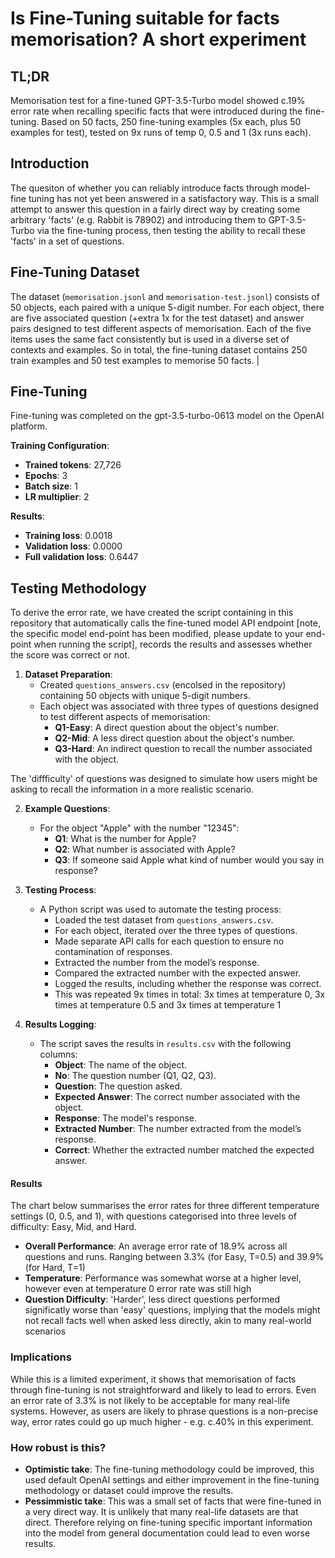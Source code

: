 # Is Fine-Tuning suitable for facts memorisation? A short experiment

## TL;DR
Memorisation test for a fine-tuned GPT-3.5-Turbo model showed c.19% error rate when recalling specific facts that were introduced during the fine-tuning. Based on 50 facts, 250 fine-tuning examples (5x each, plus 50 examples for test), tested on 9x runs of temp 0, 0.5 and 1 (3x runs each).

## Introduction
The quesiton of whether you can reliably introduce facts through model-fine tuning has not yet been answered in a satisfactory way. This is a small attempt to answer this question in a fairly direct way by creating some arbitrary 'facts' (e.g. Rabbit is 78902) and introducing them to GPT-3.5-Turbo via the fine-tuning process, then testing the ability to recall these 'facts' in a set of questions.

## Fine-Tuning Dataset
The dataset (`memorisation.jsonl` and `memorisation-test.jsonl`) consists of 50 objects, each paired with a unique 5-digit number. For each object, there are five associated question (+extra 1x for the test dataset) and answer pairs designed to test different aspects of memorisation. Each of the five items uses the same fact consistently but is used in a diverse set of contexts and examples. So in total, the fine-tuning dataset contains 250 train examples and 50 test examples to memorise 50 facts.                                    |

## Fine-Tuning
Fine-tuning was completed on the gpt-3.5-turbo-0613 model on the OpenAI platform.

**Training Configuration**:
   - **Trained tokens**: 27,726
   - **Epochs**: 3
   - **Batch size**: 1
   - **LR multiplier**: 2

**Results**:
   - **Training loss**: 0.0018
   - **Validation loss**: 0.0000
   - **Full validation loss**: 0.6447

## Testing Methodology
To derive the error rate, we have created the script containing in this repository that automatically calls the fine-tuned model API endpoint [note, the specific model end-point has been modified, please update to your end-point when running the script], records the results and assesses whether the score was correct or not.

1. **Dataset Preparation**:
   - Created `questions_answers.csv` (encolsed in the repository) containing 50 objects with unique 5-digit numbers.
   - Each object was associated with three types of questions designed to test different aspects of memorisation:
     - **Q1-Easy**: A direct question about the object's number.
     - **Q2-Mid**: A less direct question about the object's number.
     - **Q3-Hard**: An indirect question to recall the number associated with the object.

The 'diffficulty' of questions was designed to simulate how users might be asking to recall the information in a more realistic scenario.

2. **Example Questions**:
   - For the object "Apple" with the number "12345":
     - **Q1**: What is the number for Apple?
     - **Q2**: What number is associated with Apple?
     - **Q3**: If someone said Apple what kind of number would you say in response?

3. **Testing Process**:
   - A Python script was used to automate the testing process:
     - Loaded the test dataset from `questions_answers.csv`.
     - For each object, iterated over the three types of questions.
     - Made separate API calls for each question to ensure no contamination of responses.
     - Extracted the number from the model’s response.
     - Compared the extracted number with the expected answer.
     - Logged the results, including whether the response was correct.
     - This was repeated 9x times in total: 3x times at temperature 0, 3x times at temperature 0.5 and 3x times at temperature 1

4. **Results Logging**:
   - The script saves the results in `results.csv` with the following columns:
     - **Object**: The name of the object.
     - **No**: The question number (Q1, Q2, Q3).
     - **Question**: The question asked.
     - **Expected Answer**: The correct number associated with the object.
     - **Response**: The model's response.
     - **Extracted Number**: The number extracted from the model’s response.
     - **Correct**: Whether the extracted number matched the expected answer.

#### Results
The chart below summarises the error rates for three different temperature settings (0, 0.5, and 1), with questions categorised into three levels of difficulty: Easy, Mid, and Hard.

   - **Overall Performance**: An average error rate of 18.9% across all questions and runs. Ranging between 3.3% (for Easy, T=0.5) and 39.9% (for Hard, T=1)
   - **Temperature**: Performance was somewhat worse at a higher level, however even at temperature 0 error rate was still high
   - **Question Difficulty**: 'Harder', less direct questions performed significatly worse than 'easy' questions, implying that the models might not recall facts well when asked less directly, akin to many real-world scenarios

### Implications
While this is a limited experiment, it shows that memorisation of facts through fine-tuning is not straightforward and likely to lead to errors. Even an error rate of 3.3% is not likely to be acceptable for many real-life systems. However, as users are likely to phrase questions is a non-precise way, error rates could go up much higher - e.g. c.40% in this experiment.

### How robust is this?
- **Optimistic take**: The fine-tuning methodology could be improved, this used default OpenAI settings and either improvement in the fine-tuning methodology or dataset could improve the results.
- **Pessimmistic take**: This was a small set of facts that were fine-tuned in a very direct way. It is unlikely that many real-life datasets are that direct. Therefore relying on fine-tuning specific important information into the model from general documentation could lead to even worse results.